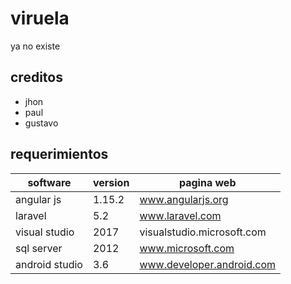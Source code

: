 # viruela
ya no existe

## creditos
- jhon
- paul
- gustavo 

## requerimientos

| software       | version    | pagina web                   |
| ---------------|------------|------------------------------|
| angular js     | 1.15.2     | www.angularjs.org            |
| laravel        | 5.2        | www.laravel.com              |
| visual studio  | 2017       | visualstudio.microsoft.com   |
| sql server     | 2012       | www.microsoft.com            |
| android studio | 3.6        | www.developer.android.com    |

